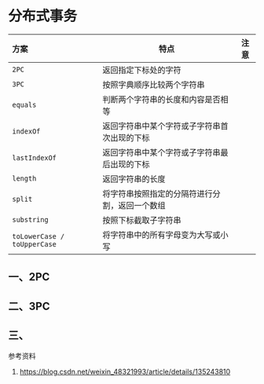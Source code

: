 # 分布式事务




| 方案                          | 特点                      | 注意 |
|:----------------------------|-------------------------|----|
| `2PC`                       | 返回指定下标处的字符              |    |
| `3PC`                       | 按照字典顺序比较两个字符串           |    |
| `equals`                    | 判断两个字符串的长度和内容是否相等       |    |
| `indexOf`                   | 返回字符串中某个字符或子字符串首次出现的下标  |    |
| `lastIndexOf`               | 返回字符串中某个字符或子字符串最后出现的下标  |    |
| `length`                    | 返回字符串的长度                |    |
| `split`                     | 将字符串按照指定的分隔符进行分割，返回一个数组 |    |
| `substring`                 | 按照下标截取子字符串              |    |
| `toLowerCase / toUpperCase` | 将字符串中的所有字母变为大写或小写       |    |

## 一、2PC

## 二、3PC

## 三、




参考资料
1. https://blog.csdn.net/weixin_48321993/article/details/135243810